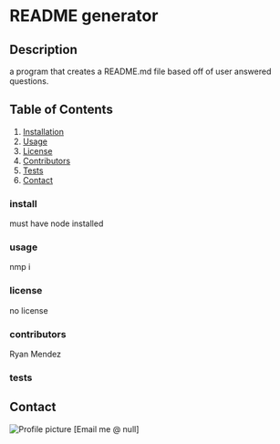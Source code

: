 

 # README generator  
 
 
## Description
a program that creates a README.md file based off of user answered questions.

## Table of Contents
1. [Installation](#install)
2. [Usage](#usage)
3. [License](#license)
4. [Contributors](#contributors)
5. [Tests](#tests)
6. [Contact](#contact)

### install
must have node installed
### usage
nmp i
### license
no license
### contributors
Ryan Mendez
### tests

<a name="contact"></a>
## Contact
![Profile picture](https://avatars0.githubusercontent.com/u/64923446?v=4)
[Email me @ null]